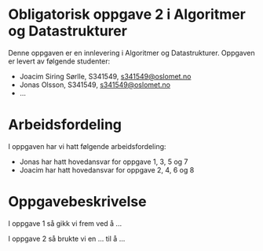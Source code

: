 # Obligatorisk oppgave 2 i Algoritmer og Datastrukturer

Denne oppgaven er en innlevering i Algoritmer og Datastrukturer. 
Oppgaven er levert av følgende studenter:
* Joacim Siring Sørlle, S341549, s341549@oslomet.no
* Jonas Olsson, S341549, s341549@oslomet.no
* ...

# Arbeidsfordeling

I oppgaven har vi hatt følgende arbeidsfordeling:
* Jonas har hatt hovedansvar for oppgave 1, 3, 5 og 7 
* Joacim har hatt hovedansvar for oppgave 2, 4, 6 og 8
# Oppgavebeskrivelse

I oppgave 1 så gikk vi frem ved å ...

I oppgave 2 så brukte vi en ... til å ...
